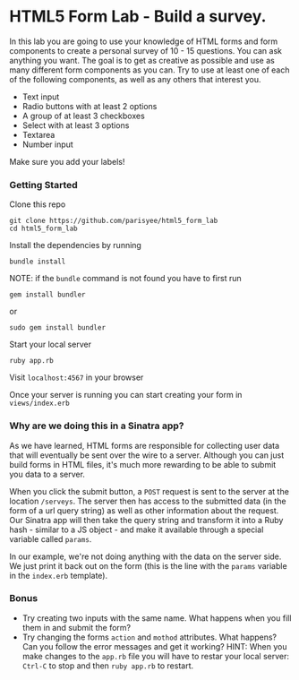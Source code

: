 # HTML5 Form Lab - Build a survey.

In this lab you are going to use your knowledge of HTML forms and form components to create a personal survey of 10 - 15 questions. You can ask anything you want. The goal is to get as creative as possible and use as many different form components as you can. Try to use at least one of each of the following components, as well as any others that interest you.

- Text input
- Radio buttons with at least 2 options
- A group of at least 3 checkboxes
- Select with at least 3 options
- Textarea
- Number input

Make sure you add your labels!

### Getting Started

Clone this repo
```
git clone https://github.com/parisyee/html5_form_lab
cd html5_form_lab
```
Install the dependencies by running
```
bundle install
```
NOTE: if the `bundle` command is not found you have to first run
```
gem install bundler
```
or
```
sudo gem install bundler
```
Start your local server
```
ruby app.rb
```
Visit `localhost:4567` in your browser

Once your server is running you can start creating your form in `views/index.erb`

### Why are we doing this in a Sinatra app?

As we have learned, HTML forms are responsible for collecting user data that will
eventually be sent over the wire to a server. Although you can just build forms
in HTML files, it's much more rewarding to be able to submit you data to a server.

When you click the submit button, a `POST` request is sent to the server at the
location `/serveys`. The server then has access to the submitted data (in the form of a url query string) as well as other information about the request. Our Sinatra app will then take the query string and transform it into a Ruby hash - similar to a JS object - and make it available through a special variable called `params`.

In our example, we're not doing anything with the data on the server side. We just print it back out on the form (this is the line with the `params` variable in the `index.erb` template).

### Bonus

- Try creating two inputs with the same name. What happens when you fill them in and submit the form?
- Try changing the forms `action` and `mothod` attributes. What happens? Can you follow the error messages and get it working? HINT: When you make changes to the `app.rb` file you will have to restar your local server: `Ctrl-C` to stop and then `ruby app.rb` to restart.

